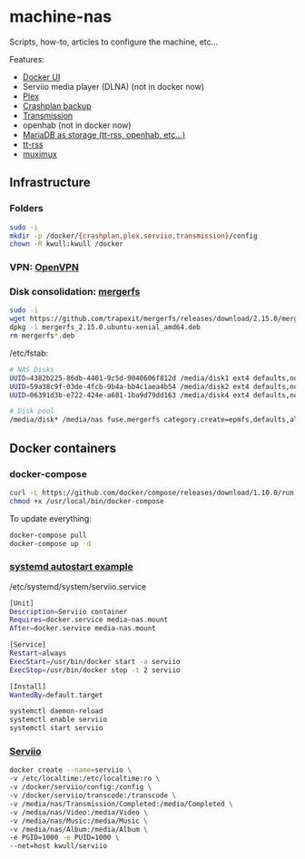 # machine-nas
Scripts, how-to, articles to configure the machine, etc...

Features:
- [Docker UI](https://github.com/kevana/ui-for-docker)
- Serviio media player (DLNA) (not in docker now)
- [Plex](https://hub.docker.com/r/linuxserver/plex/)
- [Crashplan backup](https://github.com/JrCs/docker-crashplan)
- [Transmission](https://hub.docker.com/r/linuxserver/transmission/)
- openhab (not in docker now)
- [MariaDB as storage (tt-rss, openhab, etc...)](https://hub.docker.com/r/linuxserver/mariadb/)
- [tt-rss](https://hub.docker.com/r/linuxserver/tt-rss/)
- [muximux](https://hub.docker.com/r/linuxserver/muximux/)

## Infrastructure
### Folders
```sh
sudo -i
mkdir -p /docker/{crashplan,plex,serviio,transmission}/config
chown -R kwull:kwull /docker
```
### VPN: [OpenVPN](https://www.digitalocean.com/community/tutorials/how-to-set-up-an-openvpn-server-on-ubuntu-16-04) 
### Disk consolidation: [mergerfs](https://github.com/trapexit/mergerfs) 
```sh
sudo -i
wget https://github.com/trapexit/mergerfs/releases/download/2.15.0/mergerfs_2.15.0.ubuntu-xenial_amd64.deb
dpkg -i mergerfs_2.15.0.ubuntu-xenial_amd64.deb
rm mergerfs*.deb
```

/etc/fstab:
```sh
# NAS Disks
UUID=4382b225-86db-4401-9c5d-9040606f812d /media/disk1 ext4 defaults,noatime,nofail 0 2
UUID=59a38c9f-03de-4fcb-9b4a-bb4c1aea4b54 /media/disk2 ext4 defaults,noatime,nofail 0 2
UUID=06391d3b-e722-424e-a681-1ba9d79dd163 /media/disk4 ext4 defaults,noatime,nofail 0 2

# Disk pool
/media/disk* /media/nas fuse.mergerfs category.create=epmfs,defaults,allow_other,minfreespace=20G,fsname=mergerfsPool,func.getattr=newest,x-systemd.requires=media-disk1,x-systemd.requires=media-disk2,x-systemd.requires=media-disk4 0 00
```

## Docker containers

### docker-compose
```sh
curl -L https://github.com/docker/compose/releases/download/1.10.0/run.sh > /usr/local/bin/docker-compose
chmod +x /usr/local/bin/docker-compose
```

To update everything:
```sh
docker-compose pull
docker-compose up -d
```

### [systemd autostart example](https://docs.docker.com/engine/admin/host_integration/)

/etc/systemd/system/serviio.service
```sh
[Unit]
Description=Serviio container
Requires=docker.service media-nas.mount
After=docker.service media-nas.mount

[Service]
Restart=always
ExecStart=/usr/bin/docker start -a serviio
ExecStop=/usr/bin/docker stop -t 2 serviio

[Install]
WantedBy=default.target
```

```sh
systemctl daemon-reload
systemctl enable serviio
systemctl start serviio
```

### [Serviio](https://github.com/Kwull/docker-serviio)

```sh
docker create --name=serviio \
-v /etc/localtime:/etc/localtime:ro \
-v /docker/serviio/config:/config \
-v /docker/serviio/transcode:/transcode \
-v /media/nas/Transmission/Completed:/media/Completed \
-v /media/nas/Video:/media/Video \
-v /media/nas/Music:/media/Music \
-v /media/nas/Album:/media/Album \
-e PGID=1000 -e PUID=1000 \
--net=host kwull/serviio
```

